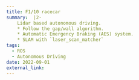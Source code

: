 ```yaml
---
title: F1/10 racecar
summary:  |2-
    Lidar based autonomous driving.
    * Follow the gap/wall algorithm.
    * Automatic Emergency Braking (AES) system.
    * SLAM with `laser_scan_matcher`
tags:
  - ROS
  - Autonomous Driving
date: 2022-09-01
external_link: 
---
```

